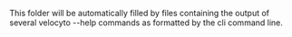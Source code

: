 This folder will be automatically filled by files containing the output of several velocyto --help commands as formatted by the cli command line.